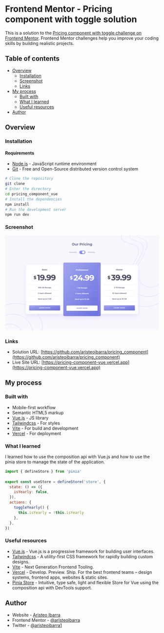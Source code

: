 # Frontend Mentor - Pricing component with toggle solution

This is a solution to the [Pricing component with toggle challenge on Frontend Mentor](https://www.frontendmentor.io/challenges/pricing-component-with-toggle-8vPwRMIC). Frontend Mentor challenges help you improve your coding skills by building realistic projects. 

## Table of contents

- [Overview](#overview)
  - [Installation](#installation)
  - [Screenshot](#screenshot)
  - [Links](#links)
- [My process](#my-process)
  - [Built with](#built-with)
  - [What I learned](#what-i-learned)
  - [Useful resources](#useful-resources)
- [Author](#author)

## Overview

### Installation

#### Requirements

- [Node.js](https://nodejs.org/en/) - JavaScript runtime environment
- [Git](https://git-scm.com/) - Free and Open-Source distributed version control system


```bash
# Clone the repository
git clone
# Enter the directory
cd pricing_component_vue
# Install the dependencies
npm install
# Run the development server
npm run dev
```

### Screenshot

![](./screenshot.png)

### Links

- Solution URL: [https://github.com/aristeoibarra/pricing_component](https://github.com/aristeoibarra/pricing_component)
- Live Site URL: [https://pricing-component-vue.vercel.app](https://pricing-component-vue.vercel.app)

## My process

### Built with

- Mobile-first workflow
- Semantic HTML5 markup
- [Vue.js](https://vuejs.org/) - JS library
- [Tailwindcss](https://tailwindcss.com/) - For styles
- [Vite](https://vitejs.dev/) - For build and development
- [Vercel](https://vercel.com/) - For deployment

### What I learned

I learned how to use the composition api with Vue.js and how to use the pinia store to manage the state of the application.

```js
import { defineStore } from 'pinia'

export const useStore = defineStore('store', {
  state: () => ({
    isYearly: false,
  }),
  actions: {
    toggleYearly() {
      this.isYearly = !this.isYearly
    },
  },
})
```

### Useful resources

- [Vue.js](https://vuejs.org) - Vue.js is a progressive framework for building user interfaces.
- [Tailwindcss](https://tailwindcss.com) - A utility-first CSS framework for rapidly building custom designs.
- [Vite](https://vitejs.dev) - Next Generation Frontend Tooling.
- [Vercel](https://vercel.com) - Develop. Preview. Ship. For the best frontend teams – design systems, frontend apps, websites & static sites.
- [Pinia Store](https://pinia.vuejs.org) - Intuitive, type safe, light and flexible Store for Vue using the composition api with DevTools support.

## Author

- Website - [Aristeo Ibarra](https://www.aristeoibarra.com)
- Frontend Mentor - [@aristeoibarra](https://www.frontendmentor.io/profile/aristeoibarra)
- Twitter - [@aristeoibarra1](https://www.twitter.com/aristeoibarra1)
